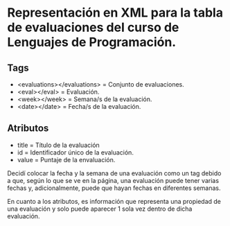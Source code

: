 # Representación en XML para la tabla de evaluaciones del curso de Lenguajes de Programación.

## Tags
* \<evaluations>\</evaluations> = Conjunto de evaluaciones.
* \<eval>\</eval> = Evaluación.
* \<week>\</week> = Semana/s de la evaluación.
* \<date>\</date> = Fecha/s de la evaluación.

## Atributos
 * title = Título de la evaluación
 * id = Identificador único de la evaluación.
 * value = Puntaje de la envaluación.

 Decidí colocar la fecha y la semana de una evaluación como un tag debido a que, según lo que se ve en la página, una evaluación puede tener varias fechas y, adicionalmente, puede que hayan fechas en diferentes semanas.

 En cuanto a los atributos, es información que representa una propiedad de una evaluación y solo puede aparecer 1 sola vez dentro de dicha evaluación.

